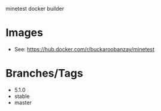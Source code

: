 
minetest docker builder


# Images

* See: https://hub.docker.com/r/buckaroobanzay/minetest

# Branches/Tags

* 5.1.0
* stable
* master
